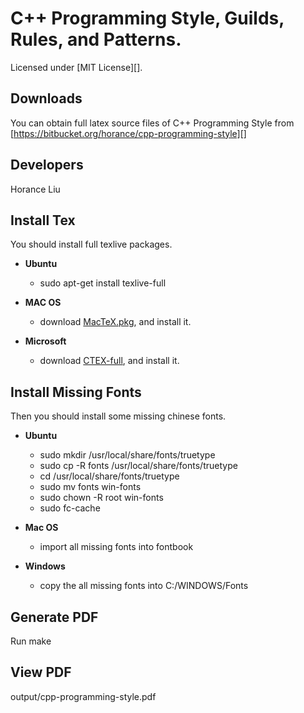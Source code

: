 C++ Programming Style, Guilds, Rules, and Patterns.
=============
Licensed under [MIT License][].

Downloads
---------
You can obtain full latex source files of C++ Programming Style from [https://bitbucket.org/horance/cpp-programming-style][]

Developers
----------------
Horance Liu

Install Tex
---------------
You should install full texlive packages.

  * __Ubuntu__ 
      
      * sudo apt-get install texlive-full
 
  * __MAC OS__
      * download [MacTeX.pkg][], and install it.

  * __Microsoft__ 
      
      * download [CTEX-full][], and install it.

Install Missing Fonts
---------------
Then you should install some missing chinese fonts.

  * __Ubuntu__ 

      * sudo mkdir /usr/local/share/fonts/truetype
      * sudo cp -R fonts /usr/local/share/fonts/truetype
      * cd /usr/local/share/fonts/truetype
      * sudo mv fonts win-fonts
      * sudo chown -R root win-fonts
      * sudo fc-cache

  * __Mac OS__ 
    
      * import all missing fonts into fontbook

  * __Windows__
 
      * copy the all missing fonts into C:/WINDOWS/Fonts

Generate PDF
-----------------
Run make

View PDF
-----------------
output/cpp-programming-style.pdf

[BSD License]: http://opensource.org/licenses/mit-license.html 
[MacTeX.pkg]: http://tug.org/mactex/
[CTEX-full]: http://www.ctex.org/CTeXDownload
[https://bitbucket.org/horance/cpp-programming-style]: https://bitbucket.org/horance/cpp-programming-style

